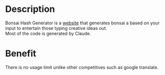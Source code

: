 # Description
Bonsai Hash Generator is a [website](https://trueryob.github.io/BonsaiHG/) that generates bonsai a based on your input to entertain those typing creative ideas out.<br>
Most of the code is generated by Claude.<br>

# Benefit
There is no usage limit unlike other competitives such as  google translate.<br>
